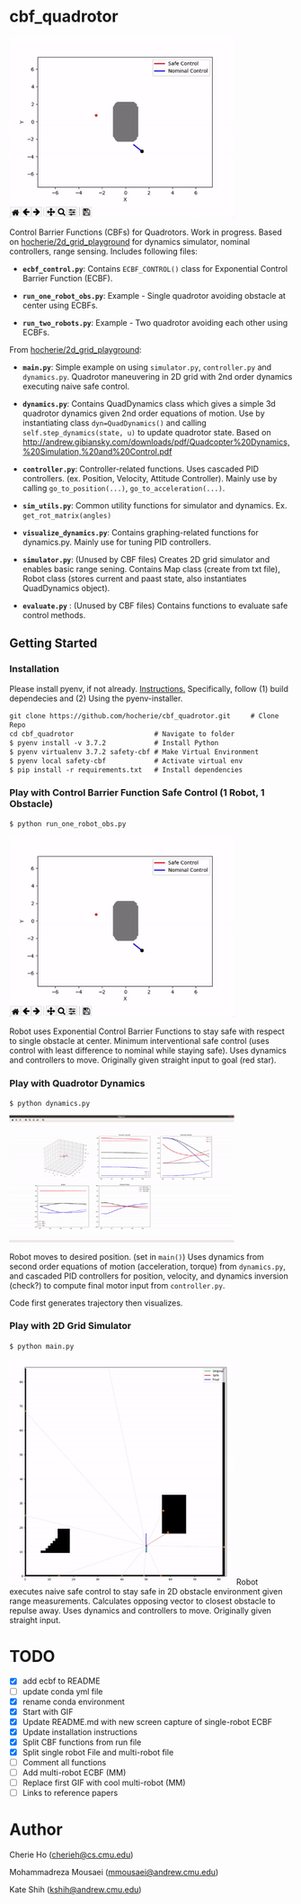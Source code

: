 # cbf_quadrotor
<img src="docs/ecbf_single_obs.gif" width="400">

Control Barrier Functions (CBFs) for Quadrotors. Work in progress. Based on [hocherie/2d_grid_playground](https://github.com/hocherie/2d_grid_playground) for dynamics simulator, nominal controllers, range sensing.
Includes following files:



* **`ecbf_control.py`**: Contains `ECBF_CONTROL()` class for Exponential Control Barrier Function (ECBF). 

* **`run_one_robot_obs.py`**: Example - Single quadrotor avoiding obstacle at center using ECBFs.
* **`run_two_robots.py`**: Example - Two quadrotor avoiding each other using ECBFs.

From [hocherie/2d_grid_playground](https://github.com/hocherie/2d_grid_playground):
* **`main.py`**: Simple example on using `simulator.py`, `controller.py` and `dynamics.py`. Quadrotor maneuvering in 2D grid with 2nd order dynamics executing naive safe control.

* **`dynamics.py`**: Contains QuadDynamics class which gives a simple 3d quadrotor dynamics given 2nd order equations of motion. Use by instantiating class `dyn=QuadDynamics()` and calling `self.step_dynamics(state, u)` to update quadrotor state. Based on http://andrew.gibiansky.com/downloads/pdf/Quadcopter%20Dynamics,%20Simulation,%20and%20Control.pdf

* **`controller.py`**: Controller-related functions. Uses cascaded PID controllers. (ex. Position, Velocity, Attitude Controller). Mainly use by calling `go_to_position(...)`, `go_to_acceleration(...)`.

* **`sim_utils.py`**: Common utility functions for simulator and dynamics. Ex. `get_rot_matrix(angles)`

* **`visualize_dynamics.py`**: Contains graphing-related functions for dynamics.py. Mainly use for tuning PID controllers.

* **`simulator.py`**: (Unused by CBF files) Creates 2D grid simulator and enables basic range sening. Contains Map class (create from txt file), Robot class (stores current and paast state, also instantiates QuadDynamics object). 

* **`evaluate.py`** : (Unused by CBF files) Contains functions to evaluate safe control methods. 

## Getting Started 

### Installation
Please install pyenv, if not already. [Instructions.](https://realpython.com/intro-to-pyenv/) Specifically, follow (1) build dependecies and (2) Using the pyenv-installer.


```
git clone https://github.com/hocherie/cbf_quadrotor.git     # Clone Repo
cd cbf_quadrotor                    # Navigate to folder
$ pyenv install -v 3.7.2            # Install Python
$ pyenv virtualenv 3.7.2 safety-cbf # Make Virtual Environment
$ pyenv local safety-cbf            # Activate virtual env
$ pip install -r requirements.txt   # Install dependencies
```

### Play with Control Barrier Function Safe Control (1 Robot, 1 Obstacle)
`$ python run_one_robot_obs.py`

<img src="docs/ecbf_single_obs.gif" width="400">

Robot uses Exponential Control Barrier Functions to stay safe with respect to single obstacle at center. Minimum interventional safe control (uses control with least difference to nominal while staying safe). Uses dynamics and controllers to move.
Originally given straight input to goal (red star).


### Play with Quadrotor Dynamics
`$ python dynamics.py`

<img src="docs/3d_quad_sim.gif" width="400">

Robot moves to desired position. (set in `main()`)
Uses dynamics from second order equations of motion (acceleration, torque) from `dynamics.py`, and cascaded PID controllers for position, velocity, and dynamics inversion (check?) to compute final motor input from `controller.py`.

Code first generates trajectory then visualizes.

### Play with 2D Grid Simulator
`$ python main.py`

<img src="docs/2d_grid.gif" width="400">
Robot executes naive safe control to stay safe in 2D obstacle environment given range measurements. Calculates opposing vector to closest obstacle to repulse away. Uses dynamics and controllers to move.
Originally given straight input.


# TODO
- [x] add ecbf to README
- [ ] update conda yml file
- [x] rename conda environment
- [x] Start with GIF
- [x] Update README.md with new screen capture of single-robot ECBF
- [x] Update installation instructions
- [x] Split CBF functions from run file
- [x] Split single robot File and multi-robot file
- [ ] Comment all functions
- [ ] Add multi-robot ECBF (MM)
- [ ] Replace first GIF with cool multi-robot (MM)
- [ ] Links to reference papers 

# Author
Cherie Ho (cherieh@cs.cmu.edu)

Mohammadreza Mousaei (mmousaei@andrew.cmu.edu)

Kate Shih (kshih@andrew.cmu.edu)
